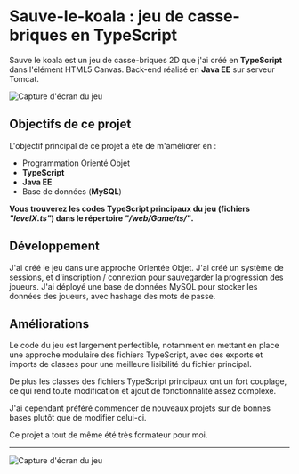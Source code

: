 # Sauve-le-koala : jeu de casse-briques en TypeScript

Sauve le koala est un jeu de casse-briques 2D que j'ai créé en **TypeScript** dans l'élément HTML5 Canvas.
Back-end réalisé en **Java EE** sur serveur Tomcat.


![Capture d'écran du jeu](https://webcomet.fr/sauve-le-koala/capture_jeu_horizontale.png)



## Objectifs de ce projet

L'objectif principal de ce projet a été de m'améliorer en : 
* Programmation Orienté Objet
* **TypeScript**
* **Java EE**
* Base de données (**MySQL**)

**Vous trouverez les codes TypeScript principaux du jeu (fichiers *"levelX.ts"*) dans le répertoire *"/web/Game/ts/"*.**



## Développement

J'ai créé le jeu dans une approche Orientée Objet. J'ai créé un système de sessions, et d'inscription / connexion pour sauvegarder la progression des joueurs. J'ai déployé une base de données MySQL pour stocker les données des joueurs, avec hashage des mots de passe.



## Améliorations

Le code du jeu est largement perfectible, notamment en mettant en place une approche modulaire des fichiers TypeScript, avec des exports et imports de classes pour une meilleure lisibilité du fichier principal.

De plus les classes des fichiers TypeScript principaux ont un fort couplage, ce qui rend toute modification et ajout de fonctionnalité assez complexe.

J'ai cependant préféré commencer de nouveaux projets sur de bonnes bases plutôt que de modifier celui-ci.

Ce projet a tout de même été très formateur pour moi.

--------------------------------

![Capture d'écran du jeu](https://webcomet.fr/sauve-le-koala/capture_jeu.png)
